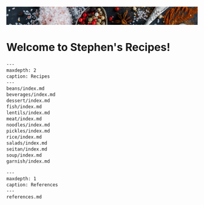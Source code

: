 ![](spices.jpg)

# Welcome to Stephen's Recipes!

```{toctree}
---
maxdepth: 2
caption: Recipes
---
beans/index.md
beverages/index.md
dessert/index.md
fish/index.md
lentils/index.md
meat/index.md
noodles/index.md
pickles/index.md
rice/index.md
salads/index.md
seitan/index.md
soup/index.md
garnish/index.md
```

```{toctree}
---
maxdepth: 1
caption: References
---
references.md
```


